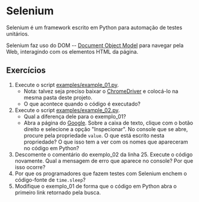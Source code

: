 # Selenium

Selenium é um framework escrito em Python para automação de testes unitários.

Selenium faz uso do DOM -- [Document Object Model](https://developer.mozilla.org/pt-BR/docs/Web/API/Document_Object_Model/Introduction)
para navegar pela Web, interagindo com os elementos HTML da página.

## Exercícios

1. Execute o script [examples/example_01.py](examples/example_01.py).
    * Nota: talvez seja preciso baixar o [ChromeDriver](https://chromedriver.chromium.org/downloads) e colocá-lo na mesma
      pasta deste projeto.
    * O que acontece quando o código é executado?
2. Execute o script [examples/example_02.py](examples/example_02.py).
    * Qual a diferença dele para o exemplo_01?
    * Abra a página do [Google](https://google.com.br). Sobre a caixa de texto, clique com o botão direito e selecione a
      opção "Inspecionar". No console que se abre, procure pela propriedade `value`. O que está escrito nesta propriedade?
      O que isso tem a ver com os nomes que apareceram no código em Python?
3. Descomente o comentário do exemplo_02 da linha 25. Execute o código novamente. Qual a mensagem de erro que aparece no
   console? Por que isso ocorre?
4. Por que os programadores que fazem testes com Selenium enchem o código-fonte de `time.sleep`?
5. Modifique o exemplo_01 de forma que o código em Python abra o primeiro link retornado pela busca.